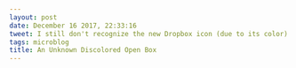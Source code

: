 ```yaml
---
layout: post
date: December 16 2017, 22:33:16
tweet: I still don't recognize the new Dropbox icon (due to its color) at first glance.
tags: microblog
title: An Unknown Discolored Open Box
---
```




